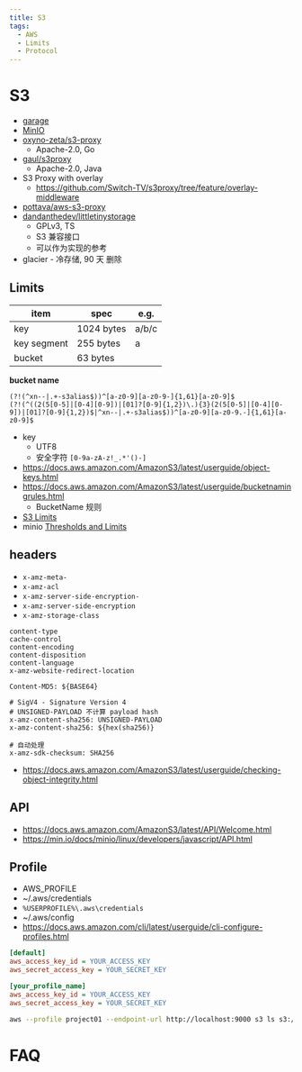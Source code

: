 ```yaml
---
title: S3
tags:
  - AWS
  - Limits
  - Protocol
---
```


# S3

- [garage](./garage.md)
- [MinIO](../minio/README.md)
- [oxyno-zeta/s3-proxy](https://github.com/oxyno-zeta/s3-proxy)
  - Apache-2.0, Go
- [gaul/s3proxy](https://github.com/gaul/s3proxy)
  - Apache-2.0, Java
- S3 Proxy with overlay
  - https://github.com/Switch-TV/s3proxy/tree/feature/overlay-middleware
- [pottava/aws-s3-proxy](https://github.com/pottava/aws-s3-proxy)
- [dandanthedev/littletinystorage](https://github.com/dandanthedev/littletinystorage)
  - GPLv3, TS
  - S3 兼容接口
  - 可以作为实现的参考
- glacier - 冷存储, 90 天 删除

## Limits

| item        | spec       | e.g.  |
| ----------- | ---------- | ----- |
| key         | 1024 bytes | a/b/c |
| key segment | 255 bytes  | a     |
| bucket      | 63 bytes   |

**bucket name**

```
(?!(^xn--|.+-s3alias$))^[a-z0-9][a-z0-9-]{1,61}[a-z0-9]$
(?!(^((2(5[0-5]|[0-4][0-9])|[01]?[0-9]{1,2})\.){3}(2(5[0-5]|[0-4][0-9])|[01]?[0-9]{1,2})$|^xn--|.+-s3alias$))^[a-z0-9][a-z0-9.-]{1,61}[a-z0-9]$
```

- key
  - UTF8
  - 安全字符 `[0-9a-zA-z!_.*'()-]`
- https://docs.aws.amazon.com/AmazonS3/latest/userguide/object-keys.html
- https://docs.aws.amazon.com/AmazonS3/latest/userguide/bucketnamingrules.html
  - BucketName 规则
- [S3 Limits](https://docs.aws.amazon.com/AmazonS3/latest/userguide/qfacts.html)
- minio [Thresholds and Limits](https://min.io/docs/minio/linux/operations/concepts/thresholds.html)

## headers

- `x-amz-meta-`
- `x-amz-acl`
- `x-amz-server-side-encryption-`
- `x-amz-server-side-encryption`
- `x-amz-storage-class`

```
content-type
cache-control
content-encoding
content-disposition
content-language
x-amz-website-redirect-location

Content-MD5: ${BASE64}

# SigV4 - Signature Version 4
# UNSIGNED-PAYLOAD 不计算 payload hash
x-amz-content-sha256: UNSIGNED-PAYLOAD
x-amz-content-sha256: ${hex(sha256)}

# 自动处理
x-amz-sdk-checksum: SHA256
```

- https://docs.aws.amazon.com/AmazonS3/latest/userguide/checking-object-integrity.html

## API

- https://docs.aws.amazon.com/AmazonS3/latest/API/Welcome.html
- https://min.io/docs/minio/linux/developers/javascript/API.html

## Profile

- AWS_PROFILE
- ~/.aws/credentials
- `%USERPROFILE%\.aws\credentials`
- ~/.aws/config
- https://docs.aws.amazon.com/cli/latest/userguide/cli-configure-profiles.html

```ini title="~/.aws/credentials"
[default]
aws_access_key_id = YOUR_ACCESS_KEY
aws_secret_access_key = YOUR_SECRET_KEY

[your_profile_name]
aws_access_key_id = YOUR_ACCESS_KEY
aws_secret_access_key = YOUR_SECRET_KEY
```

```bash
aws --profile project01 --endpoint-url http://localhost:9000 s3 ls s3://my-bucket01/
```

# FAQ
